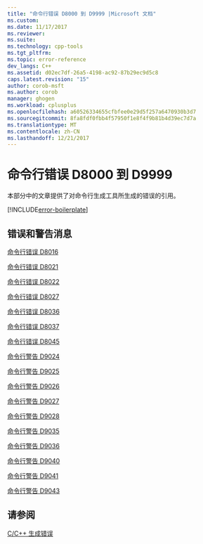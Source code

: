 ```yaml
---
title: "命令行错误 D8000 到 D9999 |Microsoft 文档"
ms.custom: 
ms.date: 11/17/2017
ms.reviewer: 
ms.suite: 
ms.technology: cpp-tools
ms.tgt_pltfrm: 
ms.topic: error-reference
dev_langs: C++
ms.assetid: d02ec7df-26a5-4198-ac92-87b29ec9d5c8
caps.latest.revision: "15"
author: corob-msft
ms.author: corob
manager: ghogen
ms.workload: cplusplus
ms.openlocfilehash: a60526334655cfbfee0e29d5f257a6470930b3d7
ms.sourcegitcommit: 8fa8fdf0fbb4f57950f1e8f4f9b81b4d39ec7d7a
ms.translationtype: MT
ms.contentlocale: zh-CN
ms.lasthandoff: 12/21/2017
---
```

# <a name="command-line-errors-d8000-through-d9999"></a>命令行错误 D8000 到 D9999

本部分中的文章提供了对命令行生成工具所生成的错误的引用。

[!INCLUDE[error-boilerplate](../../error-messages/includes/error-boilerplate.md)]

## <a name="error-and-warning-messages"></a>错误和警告消息

[命令行错误 D8016](../../error-messages/tool-errors/command-line-error-d8016.md)

[命令行错误 D8021](../../error-messages/tool-errors/command-line-error-d8021.md)

[命令行错误 D8022](../../error-messages/tool-errors/command-line-error-d8022.md)

[命令行错误 D8027](../../error-messages/tool-errors/command-line-error-d8027.md)

[命令行错误 D8036](../../error-messages/tool-errors/command-line-error-d8036.md)

[命令行错误 D8037](../../error-messages/tool-errors/command-line-error-d8037.md)

[命令行错误 D8045](../../error-messages/tool-errors/command-line-error-d8045.md)

[命令行警告 D9024](../../error-messages/tool-errors/command-line-warning-d9024.md)

[命令行警告 D9025](../../error-messages/tool-errors/command-line-warning-d9025.md)

[命令行警告 D9026](../../error-messages/tool-errors/command-line-warning-d9026.md)

[命令行警告 D9027](../../error-messages/tool-errors/command-line-warning-d9027.md)

[命令行警告 D9028](../../error-messages/tool-errors/command-line-warning-d9028.md)

[命令行警告 D9035](../../error-messages/tool-errors/command-line-warning-d9035.md)

[命令行警告 D9036](../../error-messages/tool-errors/command-line-warning-d9036.md)

[命令行警告 D9040](../../error-messages/tool-errors/command-line-warning-d9040.md)

[命令行警告 D9041](../../error-messages/tool-errors/command-line-warning-d9041.md)

[命令行警告 D9043](../../error-messages/tool-errors/command-line-warning-d9043.md)

## <a name="see-also"></a>请参阅

[C/C++ 生成错误](../../error-messages/compiler-errors-1/c-cpp-build-errors.md)  